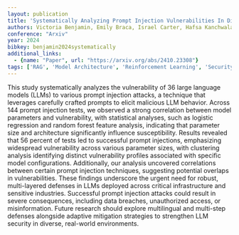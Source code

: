 ```yaml
---
layout: publication
title: 'Systematically Analyzing Prompt Injection Vulnerabilities In Diverse LLM Architectures'
authors: Victoria Benjamin, Emily Braca, Israel Carter, Hafsa Kanchwala, Nava Khojasteh, Charly Landow, Yi Luo, Caroline Ma, Anna Magarelli, Rachel Mirin, Avery Moyer, Kayla Simpson, Amelia Skawinski, Thomas Heverin
conference: "Arxiv"
year: 2024
bibkey: benjamin2024systematically
additional_links:
  - {name: "Paper", url: "https://arxiv.org/abs/2410.23308"}
tags: ['RAG', 'Model Architecture', 'Reinforcement Learning', 'Security', 'Prompting']
---
```

This study systematically analyzes the vulnerability of 36 large language
models (LLMs) to various prompt injection attacks, a technique that leverages
carefully crafted prompts to elicit malicious LLM behavior. Across 144 prompt
injection tests, we observed a strong correlation between model parameters and
vulnerability, with statistical analyses, such as logistic regression and
random forest feature analysis, indicating that parameter size and architecture
significantly influence susceptibility. Results revealed that 56 percent of
tests led to successful prompt injections, emphasizing widespread vulnerability
across various parameter sizes, with clustering analysis identifying distinct
vulnerability profiles associated with specific model configurations.
Additionally, our analysis uncovered correlations between certain prompt
injection techniques, suggesting potential overlaps in vulnerabilities. These
findings underscore the urgent need for robust, multi-layered defenses in LLMs
deployed across critical infrastructure and sensitive industries. Successful
prompt injection attacks could result in severe consequences, including data
breaches, unauthorized access, or misinformation. Future research should
explore multilingual and multi-step defenses alongside adaptive mitigation
strategies to strengthen LLM security in diverse, real-world environments.
